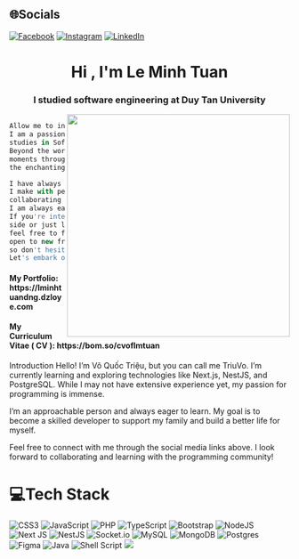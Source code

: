 
## 🌐Socials
[![Facebook](https://img.shields.io/badge/Facebook-%231877F2.svg?logo=Facebook&logoColor=white)](https://facebook.com/https://www.facebook.com/quoctrieu.vo.5458) [![Instagram](https://img.shields.io/badge/Instagram-%23E4405F.svg?logo=Instagram&logoColor=white)](https://instagram.com/https://instagram.com/triuvo_/) [![LinkedIn](https://img.shields.io/badge/LinkedIn-%230077B5.svg?logo=linkedin&logoColor=white)](https://linkedin.com/in/https://www.linkedin.com/in/qu%E1%BB%91c-tri%E1%BB%87u-v%C3%B5-55bb3b310/) 


<h1 align="center">Hi , I'm Le Minh Tuan</h1>
<h3 align="center">I studied software engineering at Duy Tan University</h3>
<img align="right"
    src="https://i.imgur.com/PF8DAH6.jpg"
    width="400">


```js

Allow me to introduce myself. My name is Lê Minh Tuấn.
I am a passionate web developer currently pursuing my
studies in Software Engineering at Duy Tan University.
Beyond the world of coding, I find joy in capturing
moments through photography and expressing myself through
the enchanting tunes of the piano.

I have always been a sociable and outgoing individual, cherishing the connections
I make with people from all walks of life. Whether it's
collaborating on exciting projects or simply having a pleasant conversation,
I am always eager to engage and learn from others.
If you're interested in exploring my creative
side or just looking for a friendly connection,
feel free to find me on Instagram. I'm always
open to new friendships and opportunities,
so don't hesitate to reach out.
Let's embark on an inspiring journey together!
```
<h4>
  My Portfolio: https://lminhtuandng.dzloye.com
</h4>
<h4>
 My Curriculum Vitae ( CV ): https://bom.so/cvoflmtuan
</h4> 



Introduction
Hello! I’m Võ Quốc Triệu, but you can call me TriuVo. I’m currently learning and exploring technologies like Next.js, NestJS, and PostgreSQL. While I may not have extensive experience yet, my passion for programming is immense.

I’m an approachable person and always eager to learn. My goal is to become a skilled developer to support my family and build a better life for myself.

Feel free to connect with me through the social media links above. I look forward to collaborating and learning with the programming community!


# 💻Tech Stack
![CSS3](https://img.shields.io/badge/css3-%231572B6.svg?style=for-the-badge&logo=css3&logoColor=white) ![JavaScript](https://img.shields.io/badge/javascript-%23323330.svg?style=for-the-badge&logo=javascript&logoColor=%23F7DF1E) ![PHP](https://img.shields.io/badge/php-%23777BB4.svg?style=for-the-badge&logo=php&logoColor=white) ![TypeScript](https://img.shields.io/badge/typescript-%23007ACC.svg?style=for-the-badge&logo=typescript&logoColor=white) ![Bootstrap](https://img.shields.io/badge/bootstrap-%23563D7C.svg?style=for-the-badge&logo=bootstrap&logoColor=white) ![NodeJS](https://img.shields.io/badge/node.js-6DA55F?style=for-the-badge&logo=node.js&logoColor=white) ![Next JS](https://img.shields.io/badge/Next-black?style=for-the-badge&logo=next.js&logoColor=white) ![NestJS](https://img.shields.io/badge/nestjs-%23E0234E.svg?style=for-the-badge&logo=nestjs&logoColor=white) ![Socket.io](https://img.shields.io/badge/Socket.io-black?style=for-the-badge&logo=socket.io&badgeColor=010101) ![MySQL](https://img.shields.io/badge/mysql-%2300f.svg?style=for-the-badge&logo=mysql&logoColor=white) ![MongoDB](https://img.shields.io/badge/MongoDB-%234ea94b.svg?style=for-the-badge&logo=mongodb&logoColor=white) ![Postgres](https://img.shields.io/badge/postgres-%23316192.svg?style=for-the-badge&logo=postgresql&logoColor=white) 	![Figma](https://img.shields.io/badge/figma-%23F24E1E.svg?style=for-the-badge&logo=figma&logoColor=white) ![Java](https://img.shields.io/badge/java-%23ED8B00.svg?style=for-the-badge&logo=java&logoColor=white) ![Shell Script](https://img.shields.io/badge/shell_script-%23121011.svg?style=for-the-badge&logo=gnu-bash&logoColor=white)
[![](https://visitcount.itsvg.in/api?id=triudangcoding&icon=0&color=0)](https://visitcount.itsvg.in)

